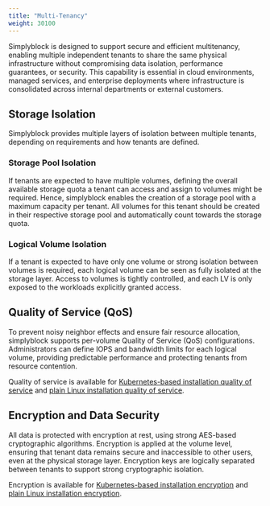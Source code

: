 ```yaml
---
title: "Multi-Tenancy"
weight: 30100
---
```


Simplyblock is designed to support secure and efficient multitenancy, enabling multiple independent tenants to share the
same physical infrastructure without compromising data isolation, performance guarantees, or security. This capability
is essential in cloud environments, managed services, and enterprise deployments where infrastructure is consolidated
across internal departments or external customers.

## Storage Isolation

Simplyblock provides multiple layers of isolation between multiple tenants, depending on requirements and how tenants
are defined.

### Storage Pool Isolation

If tenants are expected to have multiple volumes, defining the overall available storage quota a tenant can access and
assign to volumes might be required. Hence, simplyblock enables the creation of a storage pool with a maximum capacity
per tenant. All volumes for this tenant should be created in their respective storage pool and automatically count
towards the storage quota.

### Logical Volume Isolation

If a tenant is expected to have only one volume or strong isolation between volumes is required, each logical volume
can be seen as fully isolated at the storage layer. Access to volumes is tightly controlled, and each LV is only exposed
to the workloads explicitly granted access.

## Quality of Service (QoS)

To prevent noisy neighbor effects and ensure fair resource allocation, simplyblock supports per-volume Quality of
Service (QoS) configurations. Administrators can define IOPS and bandwidth limits for each logical volume, providing
predictable performance and protecting tenants from resource contention.

Quality of service is available for
[Kubernetes-based installation quality of service](../../usage/simplyblock-csi/quality-of-service.md) and
[plain Linux installation quality of service](../../usage/baremetal/quality-of-service.md).

## Encryption and Data Security

All data is protected with encryption at rest, using strong AES-based cryptographic algorithms. Encryption is applied at
the volume level, ensuring that tenant data remains secure and inaccessible to other users, even at the physical storage
layer. Encryption keys are logically separated between tenants to support strong cryptographic isolation.

Encryption is available for [Kubernetes-based installation encryption](../../usage/simplyblock-csi/encrypting.md) and
[plain Linux installation encryption](../../usage/baremetal/encrypting.md).
